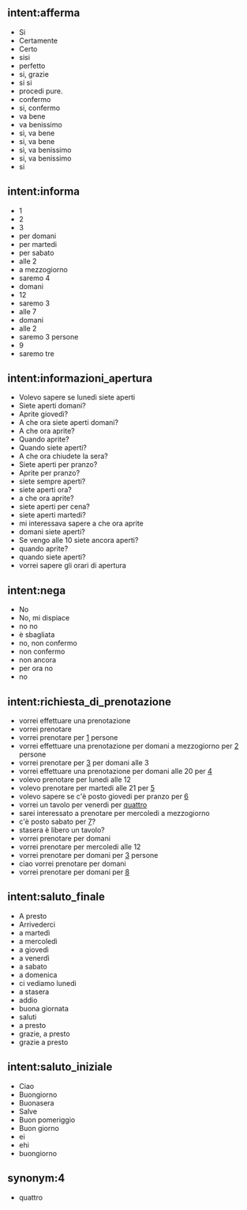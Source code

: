 ﻿## intent:afferma
- Si
- Certamente
- Certo
- sisi
- perfetto
- si, grazie
- si si
- procedi pure.
- confermo
- si, confermo
- va bene
- va benissimo
- sì, va bene
- si, va bene
- sì, va benissimo
- si, va benissimo
- si

## intent:informa
- 1
- 2
- 3
- per domani
- per martedi
- per sabato
- alle 2
- a mezzogiorno
- saremo 4
- domani
- 12
- saremo 3
- alle 7
- domani
- alle 2
- saremo 3 persone
- 9
- saremo tre


## intent:informazioni_apertura
- Volevo sapere se lunedì siete aperti
- Siete aperti domani?
- Aprite giovedì?
- A che ora siete aperti domani?
- A che ora aprite?
- Quando aprite?
- Quando siete aperti?
- A che ora chiudete la sera?
- Siete aperti per pranzo?
- Aprite per pranzo?
- siete sempre aperti?
- siete aperti ora?
- a che ora aprite?
- siete aperti per cena?
- siete aperti martedi?
- mi interessava sapere a che ora aprite
- domani siete aperti?
- Se vengo alle 10 siete ancora aperti?
- quando aprite?
- quando siete aperti?
- vorrei sapere gli orari di apertura

## intent:nega
- No
- No, mi dispiace
- no no
- è sbagliata
- no, non confermo
- non confermo
- non ancora
- per ora no
- no

## intent:richiesta_di_prenotazione
- vorrei effettuare una prenotazione
- vorrei prenotare
- vorrei prenotare per [1](num_persone) persone
- vorrei effettuare una prenotazione per domani a mezzogiorno per [2](num_persone) persone
- vorrei prenotare per [3](num_persone) per domani alle 3
- vorrei effettuare una prenotazione per domani alle 20 per [4](num_persone)
- volevo prenotare per lunedi alle 12
- volevo prenotare per martedi alle 21 per [5](num_persone)
- volevo sapere se c'è posto giovedi per pranzo per [6](num_persone)
- vorrei un tavolo per venerdi per [quattro](num_persone:4)
- sarei interessato a prenotare per mercoledi a mezzogiorno
- c'è posto sabato per [7](num_persone)?
- stasera è libero un tavolo?
- vorrei prenotare per domani
- vorrei prenotare per mercoledi alle 12
- vorrei prenotare per domani per [3](num_persone) persone
- ciao vorrei prenotare per domani
- vorrei prenotare per domani per [8](num_persone)

## intent:saluto_finale
- A presto
- Arrivederci
- a martedì
- a mercoledì
- a giovedì
- a venerdì
- a sabato
- a domenica
- ci vediamo lunedi
- a stasera
- addio
- buona giornata
- saluti
- a presto
- grazie, a presto
- grazie a presto

## intent:saluto_iniziale
- Ciao
- Buongiorno
- Buonasera
- Salve
- Buon pomeriggio
- Buon giorno
- ei
- ehi
- buongiorno

## synonym:4
- quattro
